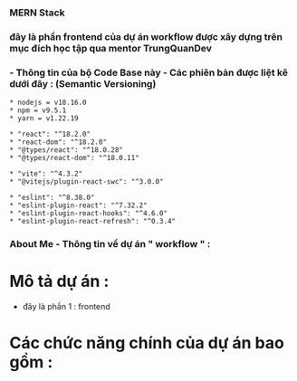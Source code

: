 ### MERN Stack

### đây là phần frontend của dự án workflow được xây dựng trên mục đích học tập qua mentor TrungQuanDev

### - Thông tin của bộ Code Base này - Các phiên bản được liệt kê dưới đây : (Semantic Versioning)

```
* nodejs = v18.16.0
* npm = v9.5.1
* yarn = v1.22.19

* "react": "^18.2.0"
* "react-dom": "^18.2.0"
* "@types/react": "^18.0.28"
* "@types/react-dom": "^18.0.11"

* "vite": "^4.3.2"
* "@vitejs/plugin-react-swc": "^3.0.0"

* "eslint": "^8.38.0"
* "eslint-plugin-react": "^7.32.2"
* "eslint-plugin-react-hooks": "^4.6.0"
* "eslint-plugin-react-refresh": "^0.3.4"
```

### About Me - Thông tin về dự án " workflow " :

# Mô tả dự án :

- đây là phần 1 : frontend

# Các chức năng chính của dự án bao gồm :
